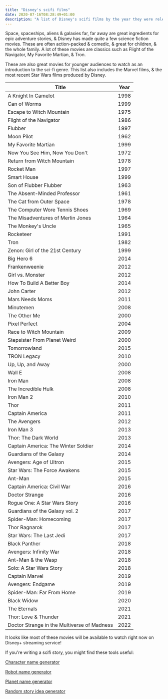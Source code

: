 ```yaml
---
title: "Disney's scifi films"
date: 2020-07-16T08:28:49+01:00
description: "A list of Disney's scifi films by the year they were released. Also includes Marvel & Star Wars films."
---
```

Space, spaceships, aliens & galaxies far, far away are great ingredients for epic adventure stories, & Disney has made quite a few science fiction movies. These are often action-packed & comedic, & great for children, & the whole family. A lot of these movies are classics such as Flight of the Navigator, My Favorite Martian, & Tron.

These are also great movies for younger audiences to watch as an introduction to the sci-fi genre. This list also includes the Marvel films, & the most recent Star Wars films produced by Disney.

<table>
<thead>
<tr>
<th colspan="1">Title</th>
<th colspan="1">Year</th>
</tr>
</thead>
<tbody>
<tr>
<td>A Knight In Camelot</td>
<td>1998</td>
</tr>
<tr>
<td>Can of Worms</td>
<td>1999</td>
</tr>
<tr>
<td>Escape to Witch Mountain</td>
<td>1975</td>
</tr>
<tr>
<td>Flight of the Navigator</td>
<td>1986</td>
</tr>
<tr>
<td>Flubber</td>
<td>1997</td>
</tr>
<tr>
<td>Moon Pilot</td>
<td>1962</td>
</tr>
<tr>
<td>My Favorite Martian</td>
<td>1999</td>
</tr>
<tr>
<td>Now You See Him, Now You Don't</td>
<td>1972</td>
</tr>
<tr>
<td>Return from Witch Mountain</td>
<td>1978</td>
</tr>
<tr>
<td>Rocket Man</td>
<td>1997</td>
</tr>
<tr>
<td>Smart House</td>
<td>1999</td>
</tr>
<tr>
<td>Son of Flubber Flubber</td>
<td>1963</td>
</tr>
<tr>
<td>The Absent-Minded Professor</td>
<td>1961</td>
</tr>
<tr>
<td>The Cat from Outer Space</td>
<td>1978</td>
</tr>
<tr>
<td>The Computer Wore Tennis Shoes</td>
<td>1969</td>
</tr>
<tr>
<td>The Misadventures of Merlin Jones</td>
<td>1964</td>
</tr>
<tr>
<td>The Monkey's Uncle</td>
<td>1965</td>
</tr>
<tr>
<td>Rocketeer</td>
<td>1991</td>
</tr>
<tr>
<td>Tron</td>
<td>1982</td>
</tr>
<tr>
<td>Zenon: Girl of the 21st Century</td>
<td>1999</td>
</tr>
<tr>
<td>Big Hero 6</td>
<td>2014</td>
</tr>
<tr>
<td>Frankenweenie</td>
<td>2012</td>
</tr>
<tr>
<td>Girl vs. Monster</td>
<td>2012</td>
</tr>
<tr>
<td>How To Build A Better Boy</td>
<td>2014</td>
</tr>
<tr>
<td>John Carter</td>
<td>2012</td>
</tr>
<tr>
<td>Mars Needs Moms</td>
<td>2011</td>
</tr>
<tr>
<td>Minutemen</td>
<td>2008</td>
</tr>
<tr>
<td>The Other Me</td>
<td>2000</td>
</tr>
<tr>
<td>Pixel Perfect</td>
<td>2004</td>
</tr>
<tr>
<td>Race to Witch Mountain</td>
<td>2009</td>
</tr>
<tr>
<td>Stepsister From Planet Weird</td>
<td>2000</td>
</tr>
<tr>
<td>Tomorrowland</td>
<td>2015</td>
</tr>
<tr>
<td>TRON Legacy</td>
<td>2010</td>
</tr>
<tr>
<td>Up, Up, and Away</td>
<td>2000</td>
</tr>
<tr>
<td>Wall E</td>
<td>2008</td>
</tr>
<tr>
<td>Iron Man</td>
<td>2008</td>
</tr>
<tr>
<td>The Incredible Hulk</td>
<td>2008</td>
</tr>
<tr>
<td>Iron Man 2</td>
<td>2010</td>
</tr>
<tr>
<td>Thor</td>
<td>2011</td>
</tr>
<tr>
<td>Captain America</td>
<td>2011</td>
</tr>
<tr>
<td>The Avengers</td>
<td>2012</td>
</tr>
<tr>
<td>Iron Man 3</td>
<td>2013</td>
</tr>
<tr>
<td>Thor: The Dark World</td>
<td>2013</td>
</tr>
<tr>
<td>Captain America: The Winter Soldier</td>
<td>2014</td>
</tr>
<tr>
<td>Guardians of the Galaxy</td>
<td>2014</td>
</tr>
<tr>
<td>Avengers: Age of Ultron</td>
<td>2015</td>
</tr>
<tr>
<td>Star Wars: The Force Awakens</td>
<td>2015</td>
</tr>
<tr>
<td>Ant-Man</td>
<td>2015</td>
</tr>
<tr>
<td>Captain America: Civil War</td>
<td>2016</td>
</tr>
<tr>
<td>Doctor Strange</td>
<td>2016</td>
</tr>
<tr>
<td>Rogue One: A Star Wars Story</td>
<td>2016</td>
</tr>
<tr>
<td>Guardians of the Galaxy vol. 2</td>
<td>2017</td>
</tr>
<tr>
<td>Spider-Man: Homecoming</td>
<td>2017</td>
</tr>
<tr>
<td>Thor Ragnarok</td>
<td>2017</td>
</tr>
<tr>
<td>Star Wars: The Last Jedi</td>
<td>2017</td>
</tr>
<tr>
<td>Black Panther</td>
<td>2018</td>
</tr>
<tr>
<td>Avengers: Infinity War</td>
<td>2018</td>
</tr>
<tr>
<td>Ant-Man &amp; the Wasp</td>
<td>2018</td>
</tr>
<tr>
<td>Solo: A Star Wars Story</td>
<td>2018</td>
</tr>
<tr>
<td>Captain Marvel</td>
<td>2019</td>
</tr>
<tr>
<td>Avengers: Endgame</td>
<td>2019</td>
</tr>
<tr>
<td>Spider-Man: Far From Home</td>
<td>2019</td>
</tr>
<tr>
<td>Black Widow</td>
<td>2020</td>
</tr>
<tr>
<td>The Eternals</td>
<td>2021</td>
</tr>
<tr>
<td>Thor: Love &amp; Thunder</td>
<td>2021</td>
</tr>
<tr>
<td>Doctor Strange in the Multiverse of Madness</td>
<td>2022</td>
</tr>
</tbody>
</table>

It looks like most of these movies will be available to watch right now on Disney+ streaming service!

If you're writing a scifi story, you might find these tools useful: 

<a href="/sci-fi-character-name-generator/">Character name generator</a>

<a href="/robot-name-generator/">Robot name generator</a>

<a href="/planet-name-generator/">Planet name generator</a>

<a href="/story-idea-generator/">Random story idea generator</a>